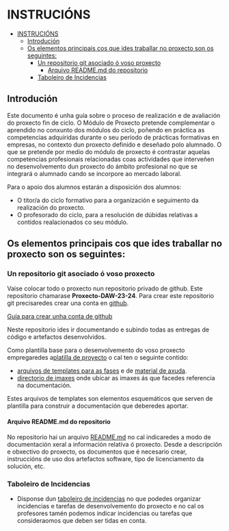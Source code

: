 # INSTRUCIÓNS

- [INSTRUCIÓNS](#instrucións)
  - [Introdución](#introdución)
  - [Os elementos principais cos que ides traballar no proxecto son os seguintes:](#os-elementos-principais-cos-que-ides-traballar-no-proxecto-son-os-seguintes)
    - [Un repositorio git asociado ó voso proxecto](#un-repositorio-git-asociado-ó-voso-proxecto)
      - [Arquivo README.md do repositorio](#arquivo-readmemd-do-repositorio)
    - [Taboleiro de Incidencias](#taboleiro-de-incidencias)

## Introdución

Este documento é unha guía sobre o proceso de realización e de avaliación do proxecto fin de ciclo.
O Módulo de Proxecto pretende complementar o aprendido no conxunto dos módulos do ciclo, poñendo en práctica as competencias adquiridas durante o seu período de prácticas formativas en empresas, no contexto dun proxecto definido e deseñado polo alumnado. O que se pretende por medio do módulo de proxecto é contrastar aquelas competencias profesionais relacionadas coas actividades que interveñen no desenvolvemento dun proxecto do ámbito profesional no que se integrará o alumnado cando se incorpore ao mercado laboral.

Para o apoio dos alumnos estarán a disposición dos alumnos:

- O titor/a do ciclo formativo para a organización e seguimento da realización do proxecto.
- O profesorado do ciclo, para a resolución de dúbidas relativas a contidos realacionados co seu módulo.

## Os elementos principais cos que ides traballar no proxecto son os seguintes:

### Un repositorio git asociado ó voso proxecto

Vaise colocar todo o proxecto nun repositorio privado de github. Este repositorio chamarase **Proxecto-DAW-23-24**.  Para crear este repositorio git precisaredes crear una conta en [github](https:/github.com/).

[Guía para crear unha conta de github](https://www.mclibre.org/consultar/informatica/lecciones/github-cuenta.html)

Neste repositorio ides ir documentando e subindo todas as entregas de código e artefactos desenvolvidos.

Como plantilla base para o desenvolvemento do voso proxecto empregaredes a[platilla de proyecto](../plantilla-proxecto/) o cal ten o seguinte contido:

- [arquivos de templates para as fases](doc/templates) e de [material de axuda](doc/material_axuda).
- [directorio de imaxes](doc/img) onde ubicar as imaxes ás que facedes referencia na documentación.

Estes arquivos de templates son elementos esquemáticos que serven de plantilla para construir a documentación que deberedes aportar.

#### Arquivo README.md do repositorio

No repositorio hai un arquivo [README.md](README.md) no cal indicaredes a modo de documentación xeral a información relativa ó proxecto. Desde a descripción e obxectivo do proxecto, os documentos que é necesario crear, instruccións de uso dos artefactos software, tipo de licenciamento da solución, etc.

### Taboleiro de Incidencias

- Disponse dun [taboleiro de incidencias](./doc/templates/incidencias.md) no que podedes organizar incidencias e tarefas de desenvolvemento do proxecto e no cal os profesores tamén podemos indicar incidencias ou tarefas que consideraomos que deben ser tidas en conta.
